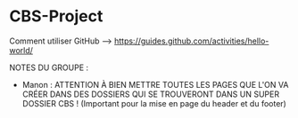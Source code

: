 # CBS-Project

Comment utiliser GitHub --> https://guides.github.com/activities/hello-world/

NOTES DU GROUPE :

- Manon : ATTENTION À BIEN METTRE TOUTES LES PAGES QUE L'ON VA CRÉER DANS DES DOSSIERS QUI SE TROUVERONT DANS UN SUPER DOSSIER CBS !
        (Important pour la mise en page du header et du footer)
        
